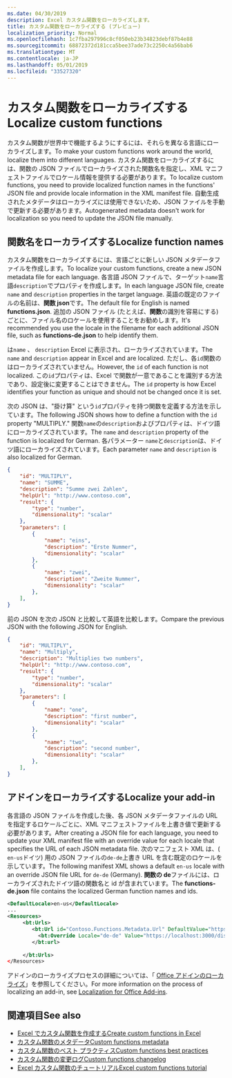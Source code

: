 ```yaml
---
ms.date: 04/30/2019
description: Excel カスタム関数をローカライズします。
title: カスタム関数をローカライズする (プレビュー)
localization_priority: Normal
ms.openlocfilehash: 1c7fba297996c8cf050eb23b34823debf87b4e88
ms.sourcegitcommit: 68872372d181cca5bee37ade73c2250c4a56bab6
ms.translationtype: MT
ms.contentlocale: ja-JP
ms.lasthandoff: 05/01/2019
ms.locfileid: "33527320"
---
```

# <a name="localize-custom-functions"></a><span data-ttu-id="1ba01-103">カスタム関数をローカライズする</span><span class="sxs-lookup"><span data-stu-id="1ba01-103">Localize custom functions</span></span>

<span data-ttu-id="1ba01-104">カスタム関数が世界中で機能するようにするには、それらを異なる言語にローカライズします。</span><span class="sxs-lookup"><span data-stu-id="1ba01-104">To make your custom functions work around the world, localize them into different languages.</span></span> <span data-ttu-id="1ba01-105">カスタム関数をローカライズするには、関数の JSON ファイルでローカライズされた関数名を指定し、XML マニフェストファイルでロケール情報を提供する必要があります。</span><span class="sxs-lookup"><span data-stu-id="1ba01-105">To localize custom functions, you need to provide localized function names in the functions' JSON file and provide locale information in the XML manifest file.</span></span> <span data-ttu-id="1ba01-106">自動生成されたメタデータはローカライズには使用できないため、JSON ファイルを手動で更新する必要があります。</span><span class="sxs-lookup"><span data-stu-id="1ba01-106">Autogenerated metadata doesn't work for localization so you need to update the JSON file manually.</span></span>

## <a name="localize-function-names"></a><span data-ttu-id="1ba01-107">関数名をローカライズする</span><span class="sxs-lookup"><span data-stu-id="1ba01-107">Localize function names</span></span>

<span data-ttu-id="1ba01-108">カスタム関数をローカライズするには、言語ごとに新しい JSON メタデータファイルを作成します。</span><span class="sxs-lookup"><span data-stu-id="1ba01-108">To localize your custom functions, create a new JSON metadata file for each language.</span></span> <span data-ttu-id="1ba01-109">各言語 JSON ファイルで、ターゲット`name`言語`description`でプロパティを作成します。</span><span class="sxs-lookup"><span data-stu-id="1ba01-109">In each language JSON file, create `name` and `description` properties in the target language.</span></span> <span data-ttu-id="1ba01-110">英語の既定のファイルの名前は、**関数 json**です。</span><span class="sxs-lookup"><span data-stu-id="1ba01-110">The default file for English is named **functions.json**.</span></span> <span data-ttu-id="1ba01-111">追加の JSON ファイル (たとえば、**関数**の識別を容易にする) ごとに、ファイル名のロケールを使用することをお勧めします。</span><span class="sxs-lookup"><span data-stu-id="1ba01-111">It's recommended you use the locale in the filename for each additional JSON file, such as **functions-de.json** to help identify them.</span></span> 

<span data-ttu-id="1ba01-112">は`name` 、 `description` Excel に表示され、ローカライズされています。</span><span class="sxs-lookup"><span data-stu-id="1ba01-112">The `name` and `description` appear in Excel and are localized.</span></span> <span data-ttu-id="1ba01-113">ただし、各`id`関数のはローカライズされていません。</span><span class="sxs-lookup"><span data-stu-id="1ba01-113">However, the `id` of each function is not localized.</span></span> <span data-ttu-id="1ba01-114">この`id`プロパティは、Excel で関数が一意であることを識別する方法であり、設定後に変更することはできません。</span><span class="sxs-lookup"><span data-stu-id="1ba01-114">The `id` property is how Excel identifies your function as unique and should not be changed once it is set.</span></span>

<span data-ttu-id="1ba01-115">次の JSON は、"掛け算" という`id`プロパティを持つ関数を定義する方法を示しています。</span><span class="sxs-lookup"><span data-stu-id="1ba01-115">The following JSON shows how to define a function with the `id` property "MULTIPLY."</span></span> <span data-ttu-id="1ba01-116">関数`name`の`description`およびプロパティは、ドイツ語にローカライズされています。</span><span class="sxs-lookup"><span data-stu-id="1ba01-116">The `name` and `description` property of the function is localized for German.</span></span> <span data-ttu-id="1ba01-117">各パラメーター `name`と`description`は、ドイツ語にローカライズされています。</span><span class="sxs-lookup"><span data-stu-id="1ba01-117">Each parameter `name` and `description` is also localized for German.</span></span>

```JSON
{
    "id": "MULTIPLY",
    "name": "SUMME",
    "description": "Summe zwei Zahlen",
    "helpUrl": "http://www.contoso.com",
    "result": {
        "type": "number",
        "dimensionality": "scalar"
    },
    "parameters": [
        {
            "name": "eins",
            "description": "Erste Nummer",
            "dimensionality": "scalar"
        },
        {
            "name": "zwei",
            "description": "Zweite Nummer",
            "dimensionality": "scalar"
        },
    ],
}
```

<span data-ttu-id="1ba01-118">前の JSON を次の JSON と比較して英語を比較します。</span><span class="sxs-lookup"><span data-stu-id="1ba01-118">Compare the previous JSON with the following JSON for English.</span></span>

```JSON
{
    "id": "MULTIPLY",
    "name": "Multiply",
    "description": "Multiplies two numbers",
    "helpUrl": "http://www.contoso.com",
    "result": {
        "type": "number",
        "dimensionality": "scalar"
    },
    "parameters": [
        {
            "name": "one",
            "description": "first number",
            "dimensionality": "scalar"
        },
        {
            "name": "two",
            "description": "second number",
            "dimensionality": "scalar"
        },
    ],
}
```

## <a name="localize-your-add-in"></a><span data-ttu-id="1ba01-119">アドインをローカライズする</span><span class="sxs-lookup"><span data-stu-id="1ba01-119">Localize your add-in</span></span>

<span data-ttu-id="1ba01-120">各言語の JSON ファイルを作成した後、各 JSON メタデータファイルの URL を指定するロケールごとに、XML マニフェストファイルを上書き値で更新する必要があります。</span><span class="sxs-lookup"><span data-stu-id="1ba01-120">After creating a JSON file for each language, you need to update your XML manifest file with an override value for each locale that specifies the URL of each JSON metadata file.</span></span> <span data-ttu-id="1ba01-121">次のマニフェスト XML は、( `en-us`ドイツ) 用の JSON ファイルの`de-de`上書き URL を含む既定のロケールを示しています。</span><span class="sxs-lookup"><span data-stu-id="1ba01-121">The following manifest XML shows a default `en-us` locale with an override JSON file URL for `de-de` (Germany).</span></span> <span data-ttu-id="1ba01-122">**関数の de**ファイルには、ローカライズされたドイツ語の関数名と id が含まれています。</span><span class="sxs-lookup"><span data-stu-id="1ba01-122">The **functions-de.json** file contains the localized German function names and ids.</span></span>

```XML
<DefaultLocale>en-us</DefaultLocale>
...
<Resources>
     <bt:Urls>
        <bt:Url id="Contoso.Functions.Metadata.Url" DefaultValue="https://localhost:3000/dist/functions.json"/>
          <bt:Override Locale="de-de" Value="https://localhost:3000/dist/functions-de.json" />
        </bt:url>
        
     </bt:Urls>
</Resources>
```


<span data-ttu-id="1ba01-123">アドインのローカライズプロセスの詳細については、「 [Office アドインのローカライズ](../develop/localization.md#control-localization-from-the-manifest)」を参照してください。</span><span class="sxs-lookup"><span data-stu-id="1ba01-123">For more information on the process of localizing an add-in, see [Localization for Office Add-ins](../develop/localization.md#control-localization-from-the-manifest).</span></span>

## <a name="see-also"></a><span data-ttu-id="1ba01-124">関連項目</span><span class="sxs-lookup"><span data-stu-id="1ba01-124">See also</span></span>

* [<span data-ttu-id="1ba01-125">Excel でカスタム関数を作成する</span><span class="sxs-lookup"><span data-stu-id="1ba01-125">Create custom functions in Excel</span></span>](custom-functions-overview.md)
* [<span data-ttu-id="1ba01-126">カスタム関数のメタデータ</span><span class="sxs-lookup"><span data-stu-id="1ba01-126">Custom functions metadata</span></span>](custom-functions-json.md)
* [<span data-ttu-id="1ba01-127">カスタム関数のベスト プラクティス</span><span class="sxs-lookup"><span data-stu-id="1ba01-127">Custom functions best practices</span></span>](custom-functions-best-practices.md)
* [<span data-ttu-id="1ba01-128">カスタム関数の変更ログ</span><span class="sxs-lookup"><span data-stu-id="1ba01-128">Custom functions changelog</span></span>](custom-functions-changelog.md)
* [<span data-ttu-id="1ba01-129">Excel カスタム関数のチュートリアル</span><span class="sxs-lookup"><span data-stu-id="1ba01-129">Excel custom functions tutorial</span></span>](../tutorials/excel-tutorial-create-custom-functions.md)
